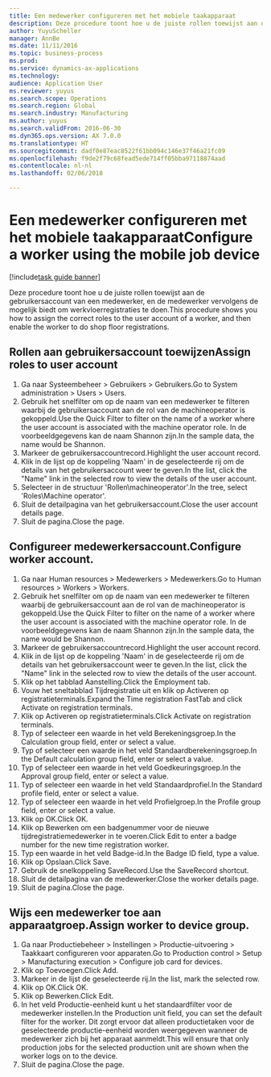 ```yaml
--- 
title: Een medewerker configureren met het mobiele taakapparaat
description: Deze procedure toont hoe u de juiste rollen toewijst aan de gebruikersaccount van een medewerker, en de medewerker vervolgens de mogelijk biedt om werkvloerregistraties te doen.
author: YuyuScheller
manager: AnnBe
ms.date: 11/11/2016
ms.topic: business-process
ms.prod: 
ms.service: dynamics-ax-applications
ms.technology: 
audience: Application User
ms.reviewer: yuyus
ms.search.scope: Operations
ms.search.region: Global
ms.search.industry: Manufacturing
ms.author: yuyus
ms.search.validFrom: 2016-06-30
ms.dyn365.ops.version: AX 7.0.0
ms.translationtype: HT
ms.sourcegitcommit: dadf0e87eac8522f61bb094c146e37f46a21fc09
ms.openlocfilehash: f9de2f79c68fead5ede714ff05bba97118874aad
ms.contentlocale: nl-nl
ms.lasthandoff: 02/06/2018

---
```

# <a name="configure-a-worker-using-the-mobile-job-device"></a><span data-ttu-id="1a734-103">Een medewerker configureren met het mobiele taakapparaat</span><span class="sxs-lookup"><span data-stu-id="1a734-103">Configure a worker using the mobile job device</span></span>

[!include[task guide banner](../../includes/task-guide-banner.md)]

<span data-ttu-id="1a734-104">Deze procedure toont hoe u de juiste rollen toewijst aan de gebruikersaccount van een medewerker, en de medewerker vervolgens de mogelijk biedt om werkvloerregistraties te doen.</span><span class="sxs-lookup"><span data-stu-id="1a734-104">This procedure shows you how to assign the correct roles to the user account of a worker, and then enable the worker to do shop floor registrations.</span></span>


## <a name="assign-roles-to-user-account"></a><span data-ttu-id="1a734-105">Rollen aan gebruikersaccount toewijzen</span><span class="sxs-lookup"><span data-stu-id="1a734-105">Assign roles to user account</span></span>
1. <span data-ttu-id="1a734-106">Ga naar Systeembeheer > Gebruikers > Gebruikers.</span><span class="sxs-lookup"><span data-stu-id="1a734-106">Go to System administration > Users > Users.</span></span>
2. <span data-ttu-id="1a734-107">Gebruik het snelfilter om op de naam van een medewerker te filteren waarbij de gebruikersaccount aan de rol van de machineoperator is gekoppeld.</span><span class="sxs-lookup"><span data-stu-id="1a734-107">Use the Quick Filter to filter on the name of a worker where the user account is associated with the machine operator role.</span></span> <span data-ttu-id="1a734-108">In de voorbeeldgegevens kan de naam Shannon zijn.</span><span class="sxs-lookup"><span data-stu-id="1a734-108">In the sample data, the name would be Shannon.</span></span>
3. <span data-ttu-id="1a734-109">Markeer de gebruikersaccountrecord.</span><span class="sxs-lookup"><span data-stu-id="1a734-109">Highlight the user account record.</span></span>
4. <span data-ttu-id="1a734-110">Klik in de lijst op de koppeling 'Naam' in de geselecteerde rij om de details van het gebruikersaccount weer te geven.</span><span class="sxs-lookup"><span data-stu-id="1a734-110">In the list, click the "Name" link in the selected row to view the details of the user account.</span></span>
5. <span data-ttu-id="1a734-111">Selecteer in de structuur 'Rollen\machineoperator'.</span><span class="sxs-lookup"><span data-stu-id="1a734-111">In the tree, select 'Roles\Machine operator'.</span></span>
6. <span data-ttu-id="1a734-112">Sluit de detailpagina van het gebruikersaccount.</span><span class="sxs-lookup"><span data-stu-id="1a734-112">Close the user account details page.</span></span>
7. <span data-ttu-id="1a734-113">Sluit de pagina.</span><span class="sxs-lookup"><span data-stu-id="1a734-113">Close the page.</span></span>

## <a name="configure-worker-account"></a><span data-ttu-id="1a734-114">Configureer medewerkersaccount.</span><span class="sxs-lookup"><span data-stu-id="1a734-114">Configure worker account.</span></span>
1. <span data-ttu-id="1a734-115">Ga naar Human resources > Medewerkers > Medewerkers.</span><span class="sxs-lookup"><span data-stu-id="1a734-115">Go to Human resources > Workers > Workers.</span></span>
2. <span data-ttu-id="1a734-116">Gebruik het snelfilter om op de naam van een medewerker te filteren waarbij de gebruikersaccount aan de rol van de machineoperator is gekoppeld.</span><span class="sxs-lookup"><span data-stu-id="1a734-116">Use the Quick Filter to filter on the name of a worker where the user account is associated with the machine operator role.</span></span> <span data-ttu-id="1a734-117">In de voorbeeldgegevens kan de naam Shannon zijn.</span><span class="sxs-lookup"><span data-stu-id="1a734-117">In the sample data, the name would be Shannon.</span></span>
3. <span data-ttu-id="1a734-118">Markeer de gebruikersaccountrecord.</span><span class="sxs-lookup"><span data-stu-id="1a734-118">Highlight the user account record.</span></span>
4. <span data-ttu-id="1a734-119">Klik in de lijst op de koppeling 'Naam' in de geselecteerde rij om de details van het gebruikersaccount weer te geven.</span><span class="sxs-lookup"><span data-stu-id="1a734-119">In the list, click the "Name" link in the selected row to view the details of the user account.</span></span>
5. <span data-ttu-id="1a734-120">Klik op het tabblad Aanstelling.</span><span class="sxs-lookup"><span data-stu-id="1a734-120">Click the Employment tab.</span></span>
6. <span data-ttu-id="1a734-121">Vouw het sneltabblad Tijdregistratie uit en klik op Activeren op registratieterminals.</span><span class="sxs-lookup"><span data-stu-id="1a734-121">Expand the Time registration FastTab and click Activate on registration terminals.</span></span>
7. <span data-ttu-id="1a734-122">Klik op Activeren op registratieterminals.</span><span class="sxs-lookup"><span data-stu-id="1a734-122">Click Activate on registration terminals.</span></span>
8. <span data-ttu-id="1a734-123">Typ of selecteer een waarde in het veld Berekeningsgroep.</span><span class="sxs-lookup"><span data-stu-id="1a734-123">In the Calculation group field, enter or select a value.</span></span>
9. <span data-ttu-id="1a734-124">Typ of selecteer een waarde in het veld Standaardberekeningsgroep.</span><span class="sxs-lookup"><span data-stu-id="1a734-124">In the Default calculation group field, enter or select a value.</span></span>
10. <span data-ttu-id="1a734-125">Typ of selecteer een waarde in het veld Goedkeuringsgroep.</span><span class="sxs-lookup"><span data-stu-id="1a734-125">In the Approval group field, enter or select a value.</span></span>
11. <span data-ttu-id="1a734-126">Typ of selecteer een waarde in het veld Standaardprofiel.</span><span class="sxs-lookup"><span data-stu-id="1a734-126">In the Standard profile field, enter or select a value.</span></span>
12. <span data-ttu-id="1a734-127">Typ of selecteer een waarde in het veld Profielgroep.</span><span class="sxs-lookup"><span data-stu-id="1a734-127">In the Profile group field, enter or select a value.</span></span>
13. <span data-ttu-id="1a734-128">Klik op OK.</span><span class="sxs-lookup"><span data-stu-id="1a734-128">Click OK.</span></span>
14. <span data-ttu-id="1a734-129">Klik op Bewerken om een badgenummer voor de nieuwe tijdregistratiemedewerker in te voeren.</span><span class="sxs-lookup"><span data-stu-id="1a734-129">Click Edit to enter a badge number for the new time registration worker.</span></span>
15. <span data-ttu-id="1a734-130">Typ een waarde in het veld Badge-id.</span><span class="sxs-lookup"><span data-stu-id="1a734-130">In the Badge ID field, type a value.</span></span>
16. <span data-ttu-id="1a734-131">Klik op Opslaan.</span><span class="sxs-lookup"><span data-stu-id="1a734-131">Click Save.</span></span>
17. <span data-ttu-id="1a734-132">Gebruik de snelkoppeling SaveRecord.</span><span class="sxs-lookup"><span data-stu-id="1a734-132">Use the SaveRecord shortcut.</span></span>
18. <span data-ttu-id="1a734-133">Sluit de detailpagina van de medewerker.</span><span class="sxs-lookup"><span data-stu-id="1a734-133">Close the worker details page.</span></span>
19. <span data-ttu-id="1a734-134">Sluit de pagina.</span><span class="sxs-lookup"><span data-stu-id="1a734-134">Close the page.</span></span>

## <a name="assign-worker-to-device-group"></a><span data-ttu-id="1a734-135">Wijs een medewerker toe aan apparaatgroep.</span><span class="sxs-lookup"><span data-stu-id="1a734-135">Assign worker to device group.</span></span>
1. <span data-ttu-id="1a734-136">Ga naar Productiebeheer > Instellingen > Productie-uitvoering > Taakkaart configureren voor apparaten.</span><span class="sxs-lookup"><span data-stu-id="1a734-136">Go to Production control > Setup > Manufacturing execution > Configure job card for devices.</span></span>
2. <span data-ttu-id="1a734-137">Klik op Toevoegen.</span><span class="sxs-lookup"><span data-stu-id="1a734-137">Click Add.</span></span>
3. <span data-ttu-id="1a734-138">Markeer in de lijst de geselecteerde rij.</span><span class="sxs-lookup"><span data-stu-id="1a734-138">In the list, mark the selected row.</span></span>
4. <span data-ttu-id="1a734-139">Klik op OK.</span><span class="sxs-lookup"><span data-stu-id="1a734-139">Click OK.</span></span>
5. <span data-ttu-id="1a734-140">Klik op Bewerken.</span><span class="sxs-lookup"><span data-stu-id="1a734-140">Click Edit.</span></span>
6. <span data-ttu-id="1a734-141">In het veld Productie-eenheid kunt u het standaardfilter voor de medewerker instellen.</span><span class="sxs-lookup"><span data-stu-id="1a734-141">In the Production unit field, you can set the default filter for the worker.</span></span> <span data-ttu-id="1a734-142">Dit zorgt ervoor dat alleen productietaken voor de geselecteerde productie-eenheid worden weergegeven wanneer de medewerker zich bij het apparaat aanmeldt.</span><span class="sxs-lookup"><span data-stu-id="1a734-142">This will ensure that only production jobs for the selected production unit are shown when the worker logs on to the device.</span></span>
7. <span data-ttu-id="1a734-143">Sluit de pagina.</span><span class="sxs-lookup"><span data-stu-id="1a734-143">Close the page.</span></span>

